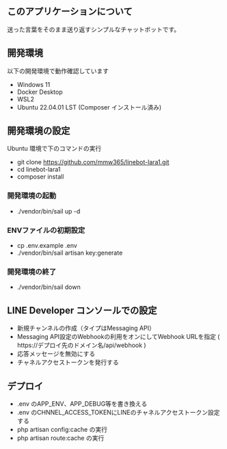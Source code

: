 ## このアプリケーションについて

送った言葉をそのまま送り返すシンプルなチャットボットです。

## 開発環境

以下の開発環境で動作確認しています
- Windows 11
- Docker Desktop
- WSL2
- Ubuntu 22.04.01 LST (Composer インストール済み)

## 開発環境の設定

Ubuntu 環境で下のコマンドの実行
- git clone https://github.com/mmw365/linebot-lara1.git
- cd linebot-lara1
- composer install

### 開発環境の起動

- ./vendor/bin/sail up -d

### ENVファイルの初期設定

- cp .env.example .env
- ./vendor/bin/sail artisan key:generate

### 開発環境の終了

- ./vendor/bin/sail down

## LINE Developer コンソールでの設定

- 新規チャンネルの作成（タイプはMessaging API）
- Messaging API設定のWebhookの利用をオンにしてWebhook URLを指定
 ( https://デプロイ先のドメイン名/api/webhook )
- 応答メッセージを無効にする
- チャネルアクセストークンを発行する

## デプロイ

- .env のAPP_ENV、APP_DEBUG等を書き換える
- .env のCHNNEL_ACCESS_TOKENにLINEのチャネルアクセストークン設定する
- php artisan config:cache の実行
- php artisan route:cache の実行
